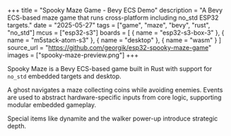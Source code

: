 +++
title = "Spooky Maze Game - Bevy ECS Demo"
description = "A Bevy ECS-based maze game that runs cross-platform including no_std ESP32 targets."
date = "2025-05-27"
tags = ["game", "maze", "bevy", "rust", "no_std"]
mcus = ["esp32-s3"]
boards = [
  { name = "esp32-s3-box-3" },
  { name = "m5stack-atom-s3" },
  { name = "desktop" },
  { name = "wasm" }
]
source_url = "https://github.com/georgik/esp32-spooky-maze-game"
images = ["spooky-maze-preview.png"]
+++

Spooky Maze is a Bevy ECS-based game built in Rust with support for `no_std` embedded targets and desktop.

A ghost navigates a maze collecting coins while avoiding enemies. Events are used to abstract hardware-specific inputs from core logic, supporting modular embedded gameplay.

Special items like dynamite and the walker power-up introduce strategic depth.

